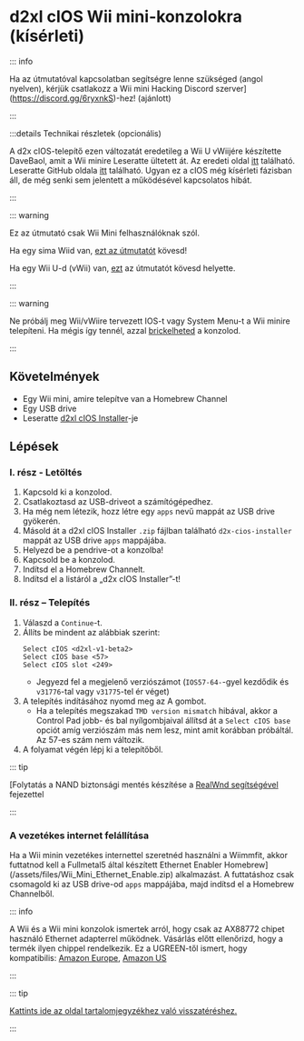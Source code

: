 # d2xl cIOS Wii mini-konzolokra (kísérleti)

::: info

Ha az útmutatóval kapcsolatban segítségre lenne szükséged (angol nyelven), kérjük csatlakozz a Wii mini Hacking Discord szerver](https://discord.gg/6ryxnkS)-hez! (ajánlott)

:::

:::details Technikai részletek (opcionális)

A d2x cIOS-telepítő ezen változatát eredetileg a Wii U vWiijére készítette DaveBaol, amit a Wii minire Leseratte ültetett át. Az eredeti oldal [itt](https://wii.leseratte10.de/d2xl-cIOS/) található. Leseratte GitHub oldala [itt](https://github.com/Leseratte10/d2xl-cios) található. Ugyan ez a cIOS még kísérleti fázisban áll, de még senki sem jelentett a működésével kapcsolatos hibát.

:::

::: warning

Ez az útmutató csak Wii Mini felhasználóknak szól.

Ha egy sima Wiid van, [ezt az útmutatót](cios) kövesd!

Ha egy Wii U-d (vWii) van, [ezt](cios-vwii) az útmutatót kövesd helyette.

:::

::: warning

Ne próbálj meg Wii/vWiire tervezett IOS-t vagy System Menu-t a Wii minire telepíteni. Ha mégis így tennél, azzal [brickelheted](bricks#ios-brick) a konzolod.

:::

## Követelmények

- Egy Wii mini, amire telepítve van a Homebrew Channel
- Egy USB drive
- Leseratte [d2xl cIOS Installer](/assets/files/d2xl_wii_mini_cIOS_installer_v1_beta2.zip)-je

## Lépések

### I. rész - Letöltés

1. Kapcsold ki a konzolod.
2. Csatlakoztasd az USB-driveot a számítógépedhez.
3. Ha még nem létezik, hozz létre egy `apps` nevű mappát az USB drive gyökerén.
4. Másold át a d2xl cIOS Installer `.zip` fájlban található `d2x-cios-installer` mappát az USB drive `apps` mappájába.
5. Helyezd be a pendrive-ot a konzolba!
6. Kapcsold be a konzolod.
7. Indítsd el a Homebrew Channelt.
8. Indítsd el a listáról a „d2x cIOS Installer”-t!

### II. rész – Telepítés

1. Válaszd a `Continue`-t.
2. Állíts be mindent az alábbiak szerint:
   ```
   Select cIOS <d2xl-v1-beta2>
   Select cIOS base <57>
   Select cIOS slot <249>
   ```
   - Jegyezd fel a megjelenő verziószámot (`IOS57-64-`-gyel kezdődik és `v31776`-tal vagy `v31775`-tel ér véget)
3. A telepítés indításához nyomd meg az A gombot.
   - Ha a telepítés megszakad `TMD version mismatch` hibával, akkor a Control Pad jobb- és bal nyílgombjaival állítsd át a `Select cIOS base` opciót amíg verziószám más nem lesz, mint amit korábban próbáltál. Az 57-es szám nem változik.
4. A folyamat végén lépj ki a telepítőből.

::: tip

[Folytatás a NAND biztonsági mentés készítése a [RealWnd segítségével](wnd-mini) fejezettel

:::

### A vezetékes internet felállítása

Ha a Wii minin vezetékes internettel szeretnéd használni a Wiimmfit, akkor futtatnod kell a Fullmetal5 által készített Ethernet Enabler Homebrew](/assets/files/Wii_Mini_Ethernet_Enable.zip) alkalmazást. A futtatáshoz csak csomagold ki az USB drive-od `apps` mappájába, majd indítsd el a Homebrew Channelből.

::: info

A Wii és a Wii mini konzolok ismertek arról, hogy csak az AX88772 chipet használó Ethernet adapterrel működnek. Vásárlás előtt ellenőrizd, hogy a termék ilyen chippel rendelkezik. Ez a UGREEN-től ismert, hogy kompatibilis: [Amazon Europe](https://www.amazon.de/dp/B00MYT481C), [Amazon US](https://a.co/d/3OcSJDS)

:::

::: tip

[Kattints ide az oldal tartalomjegyzékhez való visszatéréshez.](site-navigation)

:::
